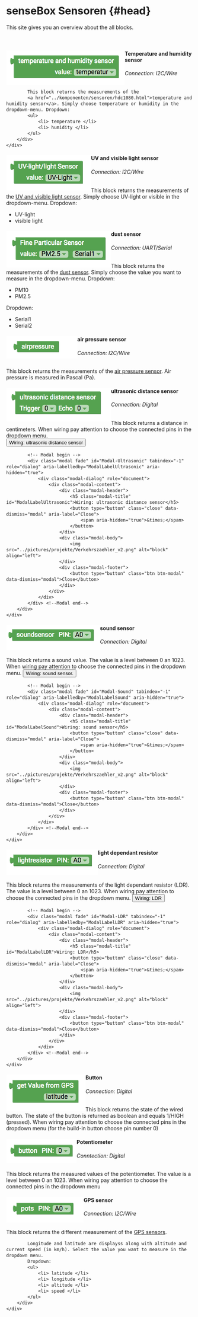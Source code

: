 # senseBox Sensoren {#head}

<div class="description">
    This site gives you an overview about the all blocks.
</div>
<div class="line">
    <br>
    <br>
</div>



<div class="container">
    <div class="row">
        <div class="col-md">
            <img src="../pictures/blocks/sensors/sensors-0.png" alt="block" align="left">
        </div>
        <div class="col-md">
            <h4>Temperature and humidity sensor</h4>
            <h6>Connection: I2C/Wire</h6>

            This block returns the measurements of the
            <a href="../komponenten/sensoren/hdc1080.html">temperature and humidity sensor</a>. Simply choose temperature or humidity in the dropdown-menu. Dropdown:
            <ul>
                <li> temperature </li>
                <li> humidity </li>
            </ul>
        </div>
    </div>
</div>

<div class="line"></div>

<div class="container">
    <div class="row">
        <div class="col-md">
            <img src="../pictures/blocks/sensors/sensors-1.png" alt="block" align="left">
        </div>
        <div class="col-md">
            <h4>UV and visible light sensor</h4>
            <h6>Connection: I2C/Wire</h6>
            This block returns the measurements of the
            <a href="../komponenten/sensoren/belichtung-und-uv.html">UV and visible light sensor</a>. Simply choose UV-light or visible in the dropdown-menu. Dropdown:
            <ul>
                <li> UV-light </li>
                <li> visible light </li>
            </ul>
        </div>
    </div>
</div>

<div class="line"></div>

<div class="container">
    <div class="row">
        <div class="col-md">
            <img src="../pictures/blocks/sensors/sensors-2.png" alt="block" align="left">
        </div>
        <div class="col-md">
            <h4>dust sensor</h4>
            <h6>Connection: UART/Serial</h6>
            This block returns the measurements of the
            <a href="../komponenten/sensoren/feinstaub.html">dust sensor</a>. Simply choose the value you want to measure in the dropdown-menu. Dropdown:
            <ul>
                <li> PM10 </li>
                <li> PM2.5 </li>
            </ul>
            Dropdown:
            <ul>
                <li> Serial1 </li>
                <li> Serial2 </li>
            </ul>
        </div>
    </div>
</div>

<div class="line"></div>

<div class="container">
    <div class="row">
        <div class="col-md">
            <img src="../pictures/blocks/sensors/sensors-3.png" alt="block" align="left">
        </div>
        <div class="col-md">
            <h4>air pressure sensor</h4>
            <h6>Connection: I2C/Wire</h6>
            This block returns the measurements of the <a href="../komponenten/sensoren/luftdruck-temperatur.html">air pressure sensor</a>. Air pressure is measured in Pascal (Pa).
        </div>
    </div>
</div>

<div class="line"></div>



<div class="container">
    <div class="row">
        <div class="col-md">
            <img src="../pictures/blocks/sensors/sensors-4.png" alt="block" align="left">
        </div>
        <div class="col-md">
            <h4>ultrasonic distance sensor</h4>
            <h6>Connection: Digital</h6>
            This block returns a distance in centimeters. 
            When wiring pay attention to choose the connected pins in the dropdown menu.  <br>
            <!-- Button trigger modal -->
            <button type="button" class="btn-modal" data-toggle="modal" data-target="#Modal-Ultrasonic">
                Wiring: ultrasonic distance sensor
            </button>

            <!-- Modal begin -->
            <div class="modal fade" id="Modal-Ultrasonic" tabindex="-1" role="dialog" aria-labelledby="ModalLabelUltrasonic" aria-hidden="true">
                <div class="modal-dialog" role="document">
                    <div class="modal-content">
                        <div class="modal-header">
                            <h5 class="modal-title" id="ModalLabelUltrasonic">Wiring: ultrasonic distance sensor</h5>
                            <button type="button" class="close" data-dismiss="modal" aria-label="Close">
                                <span aria-hidden="true">&times;</span>
                            </button>
                        </div>
                        <div class="modal-body">
                            <img src="../pictures/projekte/Verkehrszaehler_v2.png" alt="block" align="left">
                        </div>
                        <div class="modal-footer">
                            <button type="button" class="btn btn-modal" data-dismiss="modal">Close</button>
                        </div>
                    </div>
                </div>
            </div> <!--Modal end-->
        </div>
    </div>
</div>

<div class="line"></div>

<div class="container">
    <div class="row">
        <div class="col-md">
            <img src="../pictures/blocks/sensors/sensors-5.png" alt="block" align="left">
        </div>
        <div class="col-md">
            <h4>sound sensor</h4>
            <h6>Connection: Digital</h6>
            This block returns a sound value. The value is a level between 0 an 1023.
            When wiring pay attention to choose the connected pins in the dropdown menu.
            <!-- Button trigger modal -->
            <button type="button" class="btn-modal" data-toggle="modal" data-target="#Modal-Sound">
                Wiring: sound sensor.
            </button>

            <!-- Modal begin -->
            <div class="modal fade" id="Modal-Sound" tabindex="-1" role="dialog" aria-labelledby="ModalLabelSound" aria-hidden="true">
                <div class="modal-dialog" role="document">
                    <div class="modal-content">
                        <div class="modal-header">
                            <h5 class="modal-title" id="ModalLabelSound">Wiring: sound sensor</h5>
                            <button type="button" class="close" data-dismiss="modal" aria-label="Close">
                                <span aria-hidden="true">&times;</span>
                            </button>
                        </div>
                        <div class="modal-body">
                            <img src="../pictures/projekte/Verkehrszaehler_v2.png" alt="block" align="left">
                        </div>
                        <div class="modal-footer">
                            <button type="button" class="btn btn-modal" data-dismiss="modal">Close</button>
                        </div>
                    </div>
                </div>
            </div> <!--Modal end-->
        </div>
    </div>
</div>

<div class="line"></div>

<div class="container">
    <div class="row">
        <div class="col-md">
            <img src="../pictures/blocks/sensors/sensors-6.png" alt="block" align="left">
        </div>
        <div class="col-md">
            <h4>light dependant resistor</h4>
            <h6>Connection: Digital</h6>
            This block returns the measurements of the light dependant resistor (LDR). The value is a level between 0 an 1023.  When wiring pay attention to choose the connected pins in the dropdown menu.<!-- Button trigger modal -->
            <button type="button" class="btn-modal" data-toggle="modal" data-target="#Modal-LDR">
                Wiring: LDR
            </button>

            <!-- Modal begin -->
            <div class="modal fade" id="Modal-LDR" tabindex="-1" role="dialog" aria-labelledby="ModalLabelLDR" aria-hidden="true">
                <div class="modal-dialog" role="document">
                    <div class="modal-content">
                        <div class="modal-header">
                            <h5 class="modal-title" id="ModalLabelLDR">Wiring: LDR</h5>
                            <button type="button" class="close" data-dismiss="modal" aria-label="Close">
                                <span aria-hidden="true">&times;</span>
                            </button>
                        </div>
                        <div class="modal-body">
                            <img src="../pictures/projekte/Verkehrszaehler_v2.png" alt="block" align="left">
                        </div>
                        <div class="modal-footer">
                            <button type="button" class="btn btn-modal" data-dismiss="modal">Close</button>
                        </div>
                    </div>
                </div>
            </div> <!--Modal end-->
        </div>
    </div>
</div>

<div class="line"></div>

<div class="container">
    <div class="row">
        <div class="col-md">
            <img src="../pictures/blocks/sensors/sensors-7.png" alt="block" align="left">
        </div>
        <div class="col-md">
            <h4>Button</h4>
            <h6>Connection: Digital</h6>
            This block returns the state of the wired button. The state of the button is returned as boolean and equals 1/HIGH (pressed).
            When wiring pay attention to choose the connected pins in the dropdown menu (for the build-in button choose pin number 0)
        </div>
    </div>
</div>

<div class="line"></div>

<div class="container">
    <div class="row">
        <div class="col-md">
            <img src="../pictures/blocks/sensors/sensors-8.png" alt="block" align="left">
        </div>
        <div class="col-md">
            <h4>Potentiometer</h4>
            <h6>Conntection: Digital</h6>
            This block returns the measured values of the potentiometer. The value is a level between 0 an 1023.  When wiring pay attention to choose the connected pins in the dropdown menu
        </div>
    </div>
</div>

<div class="line"></div>

<div class="container">
    <div class="row">
        <div class="col-md">
            <img src="../pictures/blocks/sensors/sensors-9.png" alt="block" align="left">
        </div>
        <div class="col-md">
            <h4>GPS sensor</h4>
            <h6>Connection: I2C/Wire</h6>
            This block returns the different measurement of the
            <a href="../komponenten/zubehoer/gps.html">GPS sensors</a>. 
            
            Longitude and latitude are displayss along with altitude and current speed (in km/h). Select the value you want to measure in the dropdown menu.
            Dropdown:
            <ul>
                <li> latitude </li>
                <li> longitude </li>
                <li> altitude </li>
                <li> speed </li>
            </ul>
        </div>
    </div>
</div>
